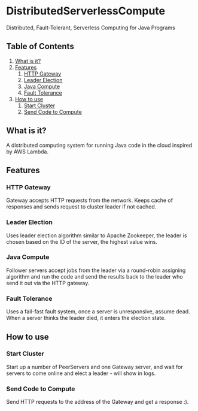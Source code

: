 # DistributedServerlessCompute
Distributed, Fault-Tolerant, Serverless Computing for Java Programs

## Table of Contents
1. [What is it?](#what-is-it)
2. [Features](#features)
    1. [HTTP Gateway](#http-gateway)
    2. [Leader Election](#leader-election)
    3. [Java Compute](#java-compute)
    4. [Fault Tolerance](#fault-tolerance)
3. [How to use](#how-to-use)
    1. [Start Cluster](#start-cluster)
    2. [Send Code to Compute](#send-code-to-compute)

## What is it?

A distributed computing system for running Java code in the cloud inspired by AWS Lambda. 

## Features

### HTTP Gateway
Gateway accepts HTTP requests from the network. Keeps cache of responses and sends request to cluster leader if not cached.

### Leader Election
Uses leader election algorithm similar to Apache Zookeeper, the leader is chosen based on the ID of the server, the highest value wins.   
 
### Java Compute
Follower servers accept jobs from the leader via a round-robin assigning algorithm and run the code and send the results back to the leader who send it out via the HTTP gateway.  

### Fault Tolerance
Uses a fail-fast fault system, once a server is unresponsive, assume dead. When a server thinks the leader died, it enters the election state. 

## How to use

### Start Cluster
Start up a number of PeerServers and one Gateway server, and wait for servers to come online and elect a leader - will show in logs. 

### Send Code to Compute 
Send HTTP requests to the address of the Gateway and get a response :). 
